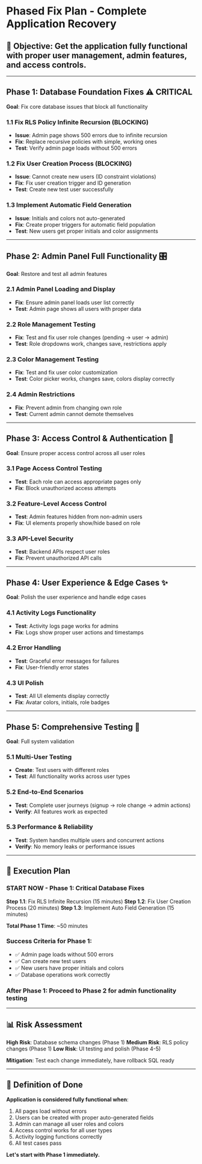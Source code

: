 # Phased Fix Plan - Complete Application Recovery

## 🎯 **Objective**: Get the application fully functional with proper user management, admin features, and access controls.

---

## **Phase 1: Database Foundation Fixes** ⚠️ CRITICAL
**Goal**: Fix core database issues that block all functionality

### 1.1 Fix RLS Policy Infinite Recursion (BLOCKING)
- **Issue**: Admin page shows 500 errors due to infinite recursion
- **Fix**: Replace recursive policies with simple, working ones
- **Test**: Verify admin page loads without 500 errors

### 1.2 Fix User Creation Process (BLOCKING)
- **Issue**: Cannot create new users (ID constraint violations)
- **Fix**: Fix user creation trigger and ID generation
- **Test**: Create new test user successfully

### 1.3 Implement Automatic Field Generation
- **Issue**: Initials and colors not auto-generated
- **Fix**: Create proper triggers for automatic field population
- **Test**: New users get proper initials and color assignments

---

## **Phase 2: Admin Panel Full Functionality** 🎛️
**Goal**: Restore and test all admin features

### 2.1 Admin Panel Loading and Display
- **Fix**: Ensure admin panel loads user list correctly
- **Test**: Admin page shows all users with proper data

### 2.2 Role Management Testing
- **Fix**: Test and fix user role changes (pending → user → admin)
- **Test**: Role dropdowns work, changes save, restrictions apply

### 2.3 Color Management Testing  
- **Fix**: Test and fix user color customization
- **Test**: Color picker works, changes save, colors display correctly

### 2.4 Admin Restrictions
- **Fix**: Prevent admin from changing own role
- **Test**: Current admin cannot demote themselves

---

## **Phase 3: Access Control & Authentication** 🔐
**Goal**: Ensure proper access control across all user roles

### 3.1 Page Access Control Testing
- **Test**: Each role can access appropriate pages only
- **Fix**: Block unauthorized access attempts

### 3.2 Feature-Level Access Control
- **Test**: Admin features hidden from non-admin users
- **Fix**: UI elements properly show/hide based on role

### 3.3 API-Level Security
- **Test**: Backend APIs respect user roles
- **Fix**: Prevent unauthorized API calls

---

## **Phase 4: User Experience & Edge Cases** ✨  
**Goal**: Polish the user experience and handle edge cases

### 4.1 Activity Logs Functionality
- **Test**: Activity logs page works for admins
- **Fix**: Logs show proper user actions and timestamps

### 4.2 Error Handling
- **Test**: Graceful error messages for failures
- **Fix**: User-friendly error states

### 4.3 UI Polish
- **Test**: All UI elements display correctly
- **Fix**: Avatar colors, initials, role badges

---

## **Phase 5: Comprehensive Testing** 🧪
**Goal**: Full system validation

### 5.1 Multi-User Testing
- **Create**: Test users with different roles
- **Test**: All functionality works across user types

### 5.2 End-to-End Scenarios
- **Test**: Complete user journeys (signup → role change → admin actions)
- **Verify**: All features work as expected

### 5.3 Performance & Reliability
- **Test**: System handles multiple users and concurrent actions
- **Verify**: No memory leaks or performance issues

---

## 🚀 **Execution Plan**

### **START NOW - Phase 1: Critical Database Fixes**

**Step 1.1**: Fix RLS Infinite Recursion (15 minutes)
**Step 1.2**: Fix User Creation Process (20 minutes)
**Step 1.3**: Implement Auto Field Generation (15 minutes)

**Total Phase 1 Time**: ~50 minutes

### **Success Criteria for Phase 1**:
- ✅ Admin page loads without 500 errors
- ✅ Can create new test users
- ✅ New users have proper initials and colors
- ✅ Database operations work correctly

### **After Phase 1**: Proceed to Phase 2 for admin functionality testing

---

## 📊 **Risk Assessment**

**High Risk**: Database schema changes (Phase 1)
**Medium Risk**: RLS policy changes (Phase 1) 
**Low Risk**: UI testing and polish (Phase 4-5)

**Mitigation**: Test each change immediately, have rollback SQL ready

---

## 🎯 **Definition of Done**

**Application is considered fully functional when**:
1. All pages load without errors
2. Users can be created with proper auto-generated fields
3. Admin can manage all user roles and colors
4. Access control works for all user types
5. Activity logging functions correctly
6. All test cases pass

**Let's start with Phase 1 immediately.**